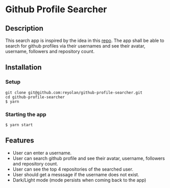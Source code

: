# Github Profile Searcher

## Description

This search app is inspired by the idea in this [repo](https://github.com/florinpop17/app-ideas/blob/master/Projects/2-Intermediate/GitHub-Profiles.md). The app shall be able to search for github profiles via their usernames and see their avatar, username, followers and repository count.

## Installation

### Setup

```
git clone git@github.com:reyolan/github-profile-searcher.git
cd github-profile-searcher
$ yarn
```

### Starting the app

```
$ yarn start
```

## Features

- User can enter a username.
- User can search github profile and see their avatar, username, followers and repository count.
- User can see the top 4 repositories of the searched user.
- User should get a messsage if the username does not exist.
- Dark/Light mode (mode persists when coming back to the app)
